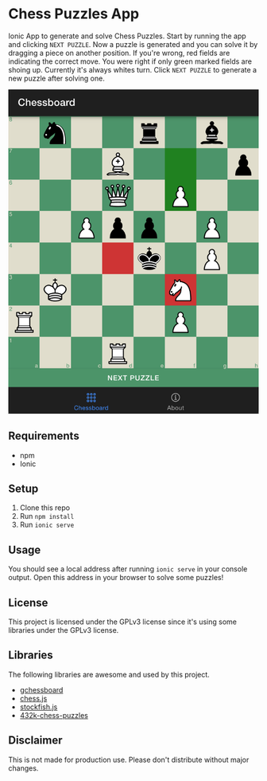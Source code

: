 # Chess Puzzles App

Ionic App to generate and solve Chess Puzzles. Start by running the app and clicking `NEXT PUZZLE`. Now a puzzle is generated and you can solve it by dragging a piece on another position. If you're wrong, red fields are indicating the correct move. You were right if only green marked fields are shoing up. Currently it's always whites turn. Click `NEXT PUZZLE` to generate a new puzzle after solving one.

![preview](preview.png)

## Requirements

- npm
- Ionic

## Setup

1. Clone this repo
2. Run `npm install`
3. Run `ionic serve`

## Usage

You should see a local address after running `ionic serve` in your console output. Open this address in your browser to solve some puzzles!

## License

This project is licensed under the GPLv3 license since it's using some libraries under the GPLv3 license.

## Libraries

The following libraries are awesome and used by this project.

- [gchessboard](https://mganjoo.github.io/gchessboard/)
- [chess.js](https://github.com/jhlywa/chess.js)
- [stockfish.js](https://github.com/nmrugg/stockfish.js)
- [432k-chess-puzzles](https://github.com/rebeccaloran/432k-chess-puzzles)

## Disclaimer

This is not made for production use. Please don't distribute without major changes.